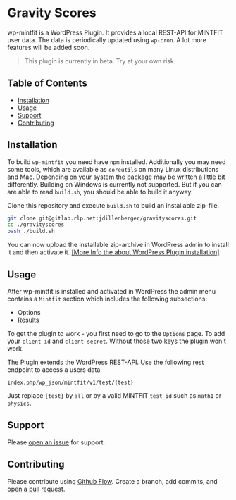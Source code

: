 # Gravity Scores

wp-mintfit is a WordPress Plugin. It provides a local REST-API for MINTFIT user data.
The data is periodically updated using `wp-cron`. A lot more features will be added soon. 

> This plugin is currently in beta. Try at your own risk.

## Table of Contents

- [Installation](#installation)
- [Usage](#usage)
- [Support](#support)
- [Contributing](#contributing)

## Installation

To build `wp-mintfit` you need have `npm` installed. 
Additionally you may need some tools, which are available as `coreutils` on many Linux distributions and Mac.
Depending on your system the package may be written a little bit differently.
Building on Windows is currently not supported. But if you can are able to read `build.sh`, you should be able to build it anyway. 

Clone this repository and execute `build.sh` to build an installable zip-file.

```sh
git clone git@gitlab.rlp.net:jdillenberger/gravityscores.git
cd ./gravityscores
bash ./build.sh
```

You can now upload the installable zip-archive in WordPress admin to install it and then activate it. [[More Info the about WordPress Plugin installation]](https://wordpress.org/support/article/managing-plugins/#manual-upload-via-wordpress-admin)

## Usage

After wp-mintfit is installed and activated in WordPress the admin menu contains a `Mintfit` section
which includes the following subsections: 

- Options
- Results

To get the plugin to work - you first need to go to the `Options` page. To add your `client-id` and `client-secret`.
Without those two keys the plugin won't work.

The Plugin extends the WordPress REST-API. Use the following rest endpoint to access a users data.


```index.php/wp_json/mintfit/v1/test/{test}```

Just replace `{test}` by `all` or by a valid MINTFIT `test_id` such as `math1` or `physics`. 


## Support

Please [open an issue](https://github.com/jdillenberger/wp-mintfit/issues/new) for support.

## Contributing

Please contribute using [Github Flow](https://guides.github.com/introduction/flow/). Create a branch, add commits, and [open a pull request](https://github.com/jdillenberger/wp-mintfit/compare).
